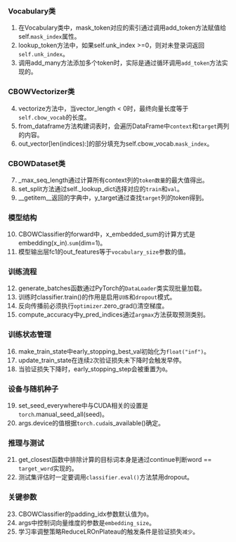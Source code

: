 ### Vocabulary类
1. 在Vocabulary类中，mask_token对应的索引通过调用add_token方法赋值给self.`mask_index`属性。
2. lookup_token方法中，如果self.unk_index >=0，则对未登录词返回`self.unk_index`。
3. 调用add_many方法添加多个token时，实际是通过循环调用`add_token`方法实现的。

### CBOWVectorizer类
4. vectorize方法中，当vector_length < 0时，最终向量长度等于`self.cbow_vocab`的长度。
5. from_dataframe方法构建词表时，会遍历DataFrame中`context`和`target`两列的内容。
6. out_vector[len(indices):]的部分填充为self.cbow_vocab.`mask_index`。

### CBOWDataset类
7. _max_seq_length通过计算所有context列的`token数量`的最大值得出。
8. set_split方法通过self._lookup_dict选择对应的`train`和`val`。
9. __getitem__返回的字典中，y_target通过查找`target`列的token得到。

### 模型结构
10. CBOWClassifier的forward中，x_embedded_sum的计算方式是embedding(x_in).`sum`(dim=1)。
11. 模型输出层fc1的out_features等于`vocabulary_size`参数的值。

### 训练流程
12. generate_batches函数通过PyTorch的`DataLoader`类实现批量加载。
13. 训练时classifier.train()的作用是启用`训练`和`dropout`模式。
14. 反向传播前必须执行`optimizer`.zero_grad()清空梯度。
15. compute_accuracy中y_pred_indices通过`argmax`方法获取预测类别。

### 训练状态管理
16. make_train_state中early_stopping_best_val初始化为`float("inf")`。
17. update_train_state在连续`2`次验证损失未下降时会触发早停。
18. 当验证损失下降时，early_stopping_step会被重置为`0`。

### 设备与随机种子
19. set_seed_everywhere中与CUDA相关的设置是`torch`.manual_seed_all(seed)。
20. args.device的值根据`torch.cuda`is_available()确定。

### 推理与测试
21. get_closest函数中排除计算的目标词本身是通过continue判断word == `target_word`实现的。
22. 测试集评估时一定要调用`classifier.eval()`方法禁用dropout。

### 关键参数
23. CBOWClassifier的padding_idx参数默认值为`0`。
24. args中控制词向量维度的参数是`embedding_size`。
25. 学习率调整策略ReduceLROnPlateau的触发条件是验证损失`减少`。